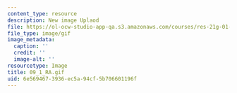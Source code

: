 ```yaml
---
content_type: resource
description: New image Uplaod
file: https://ol-ocw-studio-app-qa.s3.amazonaws.com/courses/res-21g-01-kana-spring-2010/6e5694673936ec5a94cf5b706601196f_09_1_RA.gif
file_type: image/gif
image_metadata:
  caption: ''
  credit: ''
  image-alt: ''
resourcetype: Image
title: 09_1_RA.gif
uid: 6e569467-3936-ec5a-94cf-5b706601196f
---
```

